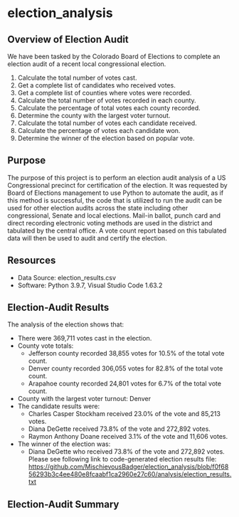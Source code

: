 # election_analysis

## Overview of Election Audit
We have been tasked by the Colorado Board of Elections to complete an election audit of a recent local congressional election. 

1.  Calculate the total number of votes cast.
2.  Get a complete list of candidates who received votes. 
3.  Get a complete list of counties where votes were recorded.
4.  Calculate the total number of votes recorded in each county.
5.  Calculate the percentage of total votes each county recorded.
6.  Determine the county with the largest voter turnout. 
7.  Calculate the total number of votes each candidate received.
8.  Calculate the percentage of votes each candidate won.
9.  Determine the winner of the election based on popular vote.

## Purpose
The purpose of this project is to perform an election audit analysis of a US Congressional precinct for certification of the election.  It was requested by Board of Elections management to use Python to automate the audit, as if this method is successful, the code that is utilized to run the audit can be used for other election audits across the state including other congressional, Senate and local elections.  Mail-in ballot, punch card and direct recording electronic voting methods are used in the district and  tabulated by the central office.  A vote count report based on this tabulated data will then be used to audit and certify the election. 

## Resources
- Data Source:  election_results.csv
- Software:  Python 3.9.7, Visual Studio Code 1.63.2

## Election-Audit Results
The analysis of the election shows that:

- There were 369,711 votes cast in the election.
- County vote totals:
  - Jefferson county recorded 38,855 votes for 10.5% of the total vote count.
  - Denver county recorded 306,055 votes for 82.8% of the total vote count.
  - Arapahoe county recorded 24,801 votes for 6.7% of the total vote count. 
- County with the largest voter turnout: Denver
- The candidate results were:
  - Charles Casper Stockham received 23.0% of the vote and 85,213 votes.
  - Diana DeGette received 73.8% of the vote and 272,892 votes.
  - Raymon Anthony Doane received 3.1% of the vote and 11,606 votes. 
- The winner of the election was:
  - Diana DeGette who received 73.8% of the vote and 272,892 votes.  
Please see following link to code-generated election results file: https://github.com/MischievousBadger/election_analysis/blob/f0f6856293b3c4ee480e8fcaabf1ca2960e27c60/analysis/election_results.txt

## Election-Audit Summary

